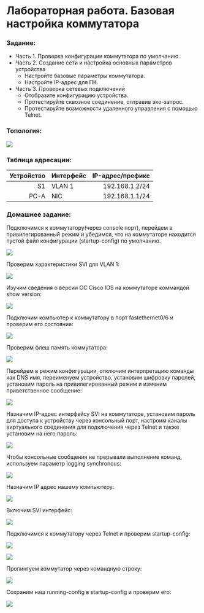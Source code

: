 #  Лабораторная работа. Базовая настройка коммутатора


###  Задание:

+ Часть 1. Проверка конфигурации коммутатора по умолчанию
+ Часть 2. Создание сети и настройка основных параметров устройства
  + Настройте базовые параметры коммутатора.
  + Настройте IP-адрес для ПК.
+ Часть 3. Проверка сетевых подключений
  + Отобразите конфигурацию устройства.
  + Протестируйте сквозное соединение, отправив эхо-запрос.
  + Протестируйте возможности удаленного управления с помощью Telnet.


### Топология:

![](./imgs/tp.jpg)


### Таблица адресации:


|    Устройство    |   Интерфейс    |    IP-адрес/префикс      |
|-----------------:|:---------------|-------------------------:|
|       S1         |     VLAN 1     |    192.168.1.2/24        |
|      PC-A        |      NIC       |    192.168.1.1/24        |


### Домашнее задание:

Подключимся к коммутатору(через console порт), перейдем в привилегированный режим и убедимся, что на коммутаторе находится пустой файл конфигурации (startup-config) по умолчанию.

![](./imgs/1.jpg)



Проверим характеристики SVI для VLAN 1:

![](./imgs/2.jpg)


Изучим сведения о версии ОС Cisco IOS на коммутаторе коммандой show version:

![](./imgs/3.jpg)


Подключим компьютер к коммутатору в порт fastethernet0/6 и проверим его состояние:

![](./imgs/4.jpg)

Проверим флеш память коммутатора: 

![](./imgs/5.jpg)


Перейдем в режим конфигурации, отключим интерпретацию команды как DNS имя, переименуем устройство, установим шифровку паролей, установим пароль на привилегированный режим и изменим приветственное сообщение: 


![](./imgs/6.jpg)


Назначим IP-адрес интерфейсу SVI на коммутаторе, установим пароль для доступа к устройству через консольный порт, настроим каналы виртуального соединения для подключения через Telnet и также установим на него пароль:



![](./imgs/7.jpg)

Чтобы консольные сообщения не прерывали выполнение команд, используем параметр logging synchronous:


![](./imgs/8.jpg)


Назначим IP адрес нашему компьютеру: 

![](./imgs/9.jpg)

Включим SVI интерфейс: 

![](./imgs/10.jpg)

Подключимся к коммутатору через Telnet и проверим startup-config:

![](./imgs/11.jpg)

![](./imgs/12.jpg)


Пропингуем коммутатор через командную строку:

![](./imgs/13.jpg)

Сохраним наш running-config в startup-config и проверим его: 

![](./imgs/14.jpg) 

